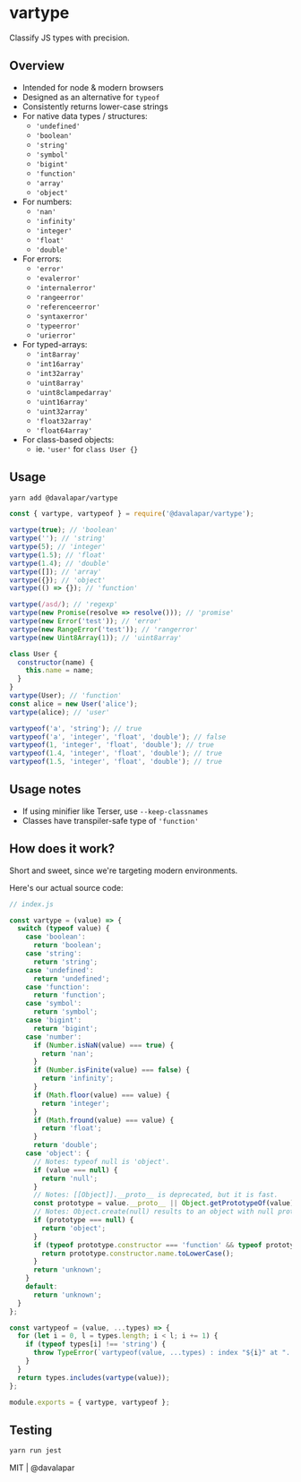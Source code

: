 
# vartype

Classify JS types with precision.

## Overview

- Intended for node & modern browsers
- Designed as an alternative for `typeof`
- Consistently returns lower-case strings
- For native data types / structures:
  - `'undefined'`
  - `'boolean'`
  - `'string'`
  - `'symbol'`
  - `'bigint'`
  - `'function'`
  - `'array'`
  - `'object'`
- For numbers:
  - `'nan'`
  - `'infinity'`
  - `'integer'`
  - `'float'`
  - `'double'`
- For errors:
  - `'error'`
  - `'evalerror'`
  - `'internalerror'`
  - `'rangeerror'`
  - `'referenceerror'`
  - `'syntaxerror'`
  - `'typeerror'`
  - `'urierror'`
- For typed-arrays:
  - `'int8array'`
  - `'int16array'`
  - `'int32array'`
  - `'uint8array'`
  - `'uint8clampedarray'`
  - `'uint16array'`
  - `'uint32array'`
  - `'float32array'`
  - `'float64array'`
- For class-based objects:
  - ie. `'user'` for `class User {}`

## Usage

```sh
yarn add @davalapar/vartype
```

```js
const { vartype, vartypeof } = require('@davalapar/vartype');

vartype(true); // 'boolean'
vartype(''); // 'string'
vartype(5); // 'integer'
vartype(1.5); // 'float'
vartype(1.4); // 'double'
vartype([]); // 'array'
vartype({}); // 'object'
vartype(() => {}); // 'function'

vartype(/asd/); // 'regexp'
vartype(new Promise(resolve => resolve())); // 'promise'
vartype(new Error('test')); // 'error'
vartype(new RangeError('test')); // 'rangerror'
vartype(new Uint8Array(1)); // 'uint8array'

class User {
  constructor(name) {
    this.name = name;
  }
}
vartype(User); // 'function'
const alice = new User('alice');
vartype(alice); // 'user'

vartypeof('a', 'string'); // true
vartypeof('a', 'integer', 'float', 'double'); // false
vartypeof(1, 'integer', 'float', 'double'); // true
vartypeof(1.4, 'integer', 'float', 'double'); // true
vartypeof(1.5, 'integer', 'float', 'double'); // true
```

## Usage notes

- If using minifier like Terser, use `--keep-classnames`
- Classes have transpiler-safe type of `'function'`

## How does it work?

Short and sweet, since we're targeting modern environments.

Here's our actual source code:

```js
// index.js

const vartype = (value) => {
  switch (typeof value) {
    case 'boolean':
      return 'boolean';
    case 'string':
      return 'string';
    case 'undefined':
      return 'undefined';
    case 'function':
      return 'function';
    case 'symbol':
      return 'symbol';
    case 'bigint':
      return 'bigint';
    case 'number':
      if (Number.isNaN(value) === true) {
        return 'nan';
      }
      if (Number.isFinite(value) === false) {
        return 'infinity';
      }
      if (Math.floor(value) === value) {
        return 'integer';
      }
      if (Math.fround(value) === value) {
        return 'float';
      }
      return 'double';
    case 'object': {
      // Notes: typeof null is 'object'.
      if (value === null) {
        return 'null';
      }
      // Notes: [[Object]].__proto__ is deprecated, but it is fast.
      const prototype = value.__proto__ || Object.getPrototypeOf(value);
      // Notes: Object.create(null) results to an object with null prototype.
      if (prototype === null) {
        return 'object';
      }
      if (typeof prototype.constructor === 'function' && typeof prototype.constructor.name === 'string') {
        return prototype.constructor.name.toLowerCase();
      }
      return 'unknown';
    }
    default:
      return 'unknown';
  }
};

const vartypeof = (value, ...types) => {
  for (let i = 0, l = types.length; i < l; i += 1) {
    if (typeof types[i] !== 'string') {
      throw TypeError(`vartypeof(value, ...types) : index "${i}" at "...types" must be a "string", received "${vartype(types[i])}"`);
    }
  }
  return types.includes(vartype(value));
};

module.exports = { vartype, vartypeof };
```

## Testing

```sh
yarn run jest
```

MIT | @davalapar